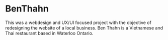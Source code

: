 # BenThahn
This was a webdesign and UX/UI focused project with the objective of redesigning the website of a local business.
Ben Thahn is a Vietnamese and Thai restaurant based in Waterloo Ontario.
